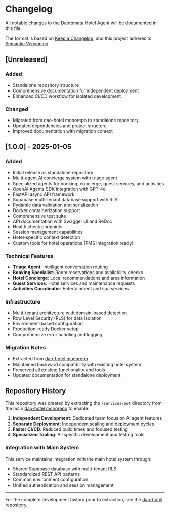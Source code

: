 # Changelog

All notable changes to the Daotomata Hotel Agent will be documented in this file.

The format is based on [Keep a Changelog](https://keepachangelog.com/en/1.0.0/),
and this project adheres to [Semantic Versioning](https://semver.org/spec/v2.0.0.html).

## [Unreleased]

### Added
- Standalone repository structure
- Comprehensive documentation for independent deployment
- Enhanced CI/CD workflow for isolated development

### Changed
- Migrated from dao-hotel monorepo to standalone repository
- Updated dependencies and project structure
- Improved documentation with migration context

## [1.0.0] - 2025-01-05

### Added
- Initial release as standalone repository
- Multi-agent AI concierge system with triage agent
- Specialized agents for booking, concierge, guest services, and activities
- OpenAI Agents SDK integration with GPT-4o
- FastAPI async API framework
- Supabase multi-tenant database support with RLS
- Pydantic data validation and serialization
- Docker containerization support
- Comprehensive test suite
- API documentation with Swagger UI and ReDoc
- Health check endpoints
- Session management capabilities
- Hotel-specific context detection
- Custom tools for hotel operations (PMS integration ready)

### Technical Features
- **Triage Agent**: Intelligent conversation routing
- **Booking Specialist**: Room reservations and availability checks
- **Hotel Concierge**: Local recommendations and area information
- **Guest Services**: Hotel services and maintenance requests
- **Activities Coordinator**: Entertainment and spa services

### Infrastructure
- Multi-tenant architecture with domain-based detection
- Row Level Security (RLS) for data isolation
- Environment-based configuration
- Production-ready Docker setup
- Comprehensive error handling and logging

### Migration Notes
- Extracted from [dao-hotel monorepo](https://github.com/mkiradani/dao-hotel)
- Maintained backward compatibility with existing hotel system
- Preserved all existing functionality and tools
- Updated documentation for standalone deployment

## Repository History

This repository was created by extracting the `/services/bot` directory from the main [dao-hotel monorepo](https://github.com/mkiradani/dao-hotel) to enable:

1. **Independent Development**: Dedicated team focus on AI agent features
2. **Separate Deployment**: Independent scaling and deployment cycles
3. **Faster CI/CD**: Reduced build times and focused testing
4. **Specialized Tooling**: AI-specific development and testing tools

### Integration with Main System

This service maintains integration with the main hotel system through:
- Shared Supabase database with multi-tenant RLS
- Standardized REST API patterns
- Common environment configuration
- Unified authentication and session management

---

For the complete development history prior to extraction, see the [dao-hotel repository](https://github.com/mkiradani/dao-hotel/commits/main/services/bot).
